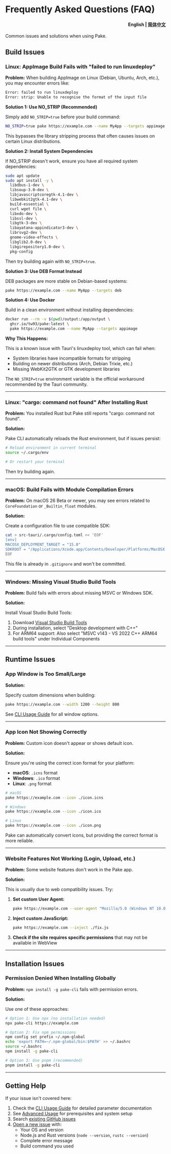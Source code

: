 # Frequently Asked Questions (FAQ)

<h4 align="right"><strong>English</strong> | <a href="faq_CN.md">简体中文</a></h4>

Common issues and solutions when using Pake.

## Build Issues

### Linux: AppImage Build Fails with "failed to run linuxdeploy"

**Problem:**
When building AppImage on Linux (Debian, Ubuntu, Arch, etc.), you may encounter errors like:

```txt
Error: failed to run linuxdeploy
Error: strip: Unable to recognise the format of the input file
```

**Solution 1: Use NO_STRIP (Recommended)**

Simply add `NO_STRIP=true` before your build command:

```bash
NO_STRIP=true pake https://example.com --name MyApp --targets appimage
```

This bypasses the library stripping process that often causes issues on certain Linux distributions.

**Solution 2: Install System Dependencies**

If NO_STRIP doesn't work, ensure you have all required system dependencies:

```bash
sudo apt update
sudo apt install -y \
  libdbus-1-dev \
  libsoup-3.0-dev \
  libjavascriptcoregtk-4.1-dev \
  libwebkit2gtk-4.1-dev \
  build-essential \
  curl wget file \
  libxdo-dev \
  libssl-dev \
  libgtk-3-dev \
  libayatana-appindicator3-dev \
  librsvg2-dev \
  gnome-video-effects \
  libglib2.0-dev \
  libgirepository1.0-dev \
  pkg-config
```

Then try building again with `NO_STRIP=true`.

**Solution 3: Use DEB Format Instead**

DEB packages are more stable on Debian-based systems:

```bash
pake https://example.com --name MyApp --targets deb
```

**Solution 4: Use Docker**

Build in a clean environment without installing dependencies:

```bash
docker run --rm -v $(pwd)/output:/app/output \
  ghcr.io/tw93/pake:latest \
  pake https://example.com --name MyApp --targets appimage
```

**Why This Happens:**

This is a known issue with Tauri's linuxdeploy tool, which can fail when:

- System libraries have incompatible formats for stripping
- Building on newer distributions (Arch, Debian Trixie, etc.)
- Missing WebKit2GTK or GTK development libraries

The `NO_STRIP=true` environment variable is the official workaround recommended by the Tauri community.

---

### Linux: "cargo: command not found" After Installing Rust

**Problem:**
You installed Rust but Pake still reports "cargo: command not found".

**Solution:**

Pake CLI automatically reloads the Rust environment, but if issues persist:

```bash
# Reload environment in current terminal
source ~/.cargo/env

# Or restart your terminal
```

Then try building again.

---

### macOS: Build Fails with Module Compilation Errors

**Problem:**
On macOS 26 Beta or newer, you may see errors related to `CoreFoundation` or `_Builtin_float` modules.

**Solution:**

Create a configuration file to use compatible SDK:

```bash
cat > src-tauri/.cargo/config.toml << 'EOF'
[env]
MACOSX_DEPLOYMENT_TARGET = "15.0"
SDKROOT = "/Applications/Xcode.app/Contents/Developer/Platforms/MacOSX.platform/Developer/SDKs/MacOSX.sdk"
EOF
```

This file is already in `.gitignore` and won't be committed.

---

### Windows: Missing Visual Studio Build Tools

**Problem:**
Build fails with errors about missing MSVC or Windows SDK.

**Solution:**

Install Visual Studio Build Tools:

1. Download [Visual Studio Build Tools](https://visualstudio.microsoft.com/downloads/#build-tools-for-visual-studio-2022)
2. During installation, select "Desktop development with C++"
3. For ARM64 support: Also select "MSVC v143 - VS 2022 C++ ARM64 build tools" under Individual Components

---

## Runtime Issues

### App Window is Too Small/Large

**Solution:**

Specify custom dimensions when building:

```bash
pake https://example.com --width 1200 --height 800
```

See [CLI Usage Guide](cli-usage.md#window-options) for all window options.

---

### App Icon Not Showing Correctly

**Problem:**
Custom icon doesn't appear or shows default icon.

**Solution:**

Ensure you're using the correct icon format for your platform:

- **macOS**: `.icns` format
- **Windows**: `.ico` format
- **Linux**: `.png` format

```bash
# macOS
pake https://example.com --icon ./icon.icns

# Windows
pake https://example.com --icon ./icon.ico

# Linux
pake https://example.com --icon ./icon.png
```

Pake can automatically convert icons, but providing the correct format is more reliable.

---

### Website Features Not Working (Login, Upload, etc.)

**Problem:**
Some website features don't work in the Pake app.

**Solution:**

This is usually due to web compatibility issues. Try:

1. **Set custom User Agent:**

   ```bash
   pake https://example.com --user-agent "Mozilla/5.0 (Windows NT 10.0; Win64; x64) AppleWebKit/537.36"
   ```

2. **Inject custom JavaScript:**

   ```bash
   pake https://example.com --inject ./fix.js
   ```

3. **Check if the site requires specific permissions** that may not be available in WebView

---

## Installation Issues

### Permission Denied When Installing Globally

**Problem:**
`npm install -g pake-cli` fails with permission errors.

**Solution:**

Use one of these approaches:

```bash
# Option 1: Use npx (no installation needed)
npx pake-cli https://example.com

# Option 2: Fix npm permissions
npm config set prefix ~/.npm-global
echo 'export PATH=~/.npm-global/bin:$PATH' >> ~/.bashrc
source ~/.bashrc
npm install -g pake-cli

# Option 3: Use pnpm (recommended)
pnpm install -g pake-cli
```

---

## Getting Help

If your issue isn't covered here:

1. Check the [CLI Usage Guide](cli-usage.md) for detailed parameter documentation
2. See [Advanced Usage](advanced-usage.md) for prerequisites and system setup
3. Search [existing GitHub issues](https://github.com/tw93/Pake/issues)
4. [Open a new issue](https://github.com/tw93/Pake/issues/new) with:
   - Your OS and version
   - Node.js and Rust versions (`node --version`, `rustc --version`)
   - Complete error message
   - Build command you used
